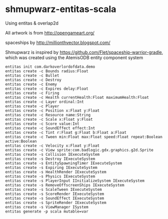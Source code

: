 # shmupwarz-entitas-scala

Using entitas & overlap2d



All artwork is from http://opengameart.org/ 

spaceships by http://millionthvector.blogspot.com/

Shmupwarz is inspired by https://github.com/Flet/spaceship-warrior-gradle, 
which was created using the AtemisODB entity component system



    entitas init com.darkoverlordofdata.demo
    entitas create -c Bounds radius:Float
    entitas create -c Bullet
    entitas create -c Destroy
    entitas create -c Enemy
    entitas create -c Expires delay:Float
    entitas create -c Firing
    entitas create -c Health currentHealth:Float maximumHealth:Float
    entitas create -c Layer ordinal:Int
    entitas create -c Player
    entitas create -c Position x:Float y:Float
    entitas create -c Resource name:String
    entitas create -c Scale x:Float y:Float
    entitas create -c Score value:Int
    entitas create -c SoundEffect effect:Int
    entitas create -c Tint r:Float g:Float b:Float a:Float
    entitas create -c Tween min:Float max:Float speed:Float repeat:Boolean active:Boolean
    entitas create -c Velocity x:Float y:Float
    entitas create -c View sprite:com.badlogic.gdx.graphics.g2d.Sprite
    entitas create -s Collision IExecuteSystem
    entitas create -s Destroy IExecuteSystem
    entitas create -s EntitySpawningTimer IExecuteSystem
    entitas create -s Expiring IExecuteSystem
    entitas create -s HealthRender IExecuteSystem
    entitas create -s Physics IExecuteSystem
    entitas create -s PlayerInput IInitializeSystem IExecuteSystem
    entitas create -s RemoveOffscreenShips IExecuteSystem
    entitas create -s ScaleTween IExecuteSystem
    entitas create -s ScoreRender IExecuteSystem
    entitas create -s SoundEffect IExecuteSystem
    entitas create -s SpriteRender IExecuteSystem 
    entitas create -s ViewManager ISystem
    entitas generate -p scala mutable=var